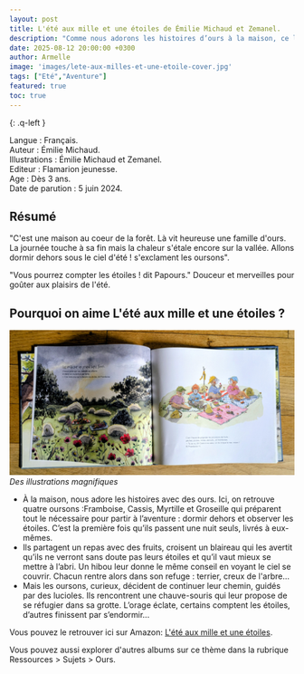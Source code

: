 ```yaml
---
layout: post
title: L'été aux mille et une étoiles de Émilie Michaud et Zemanel.
description: "Comme nous adorons les histoires d’ours à la maison, ce livre estival nous a beaucoup plu : on y suit de jeunes oursons qui vivent leur toute première aventure et partagent une nuit dehors, ensemble."
date: 2025-08-12 20:00:00 +0300
author: Armelle
image: 'images/lete-aux-milles-et-une-etoile-cover.jpg'
tags: ["Eté","Aventure"]
featured: true
toc: true
---
```


{: .q-left }

Langue : Français.  
Auteur : Émilie Michaud.   
Illustrations : Émilie Michaud et Zemanel.                   
Editeur : Flamarion jeunesse.              
Age : Dès 3 ans.                              
Date de parution : 5 juin 2024.        

## Résumé

"C'est une maison au coeur de la forêt. Là vit heureuse une famille d'ours. La journée touche à sa fin mais la chaleur s'étale encore sur la vallée. Allons dormir dehors sous le ciel d'été ! s'exclament les oursons".

"Vous pourrez compter les étoiles ! dit Papours." Douceur et merveilles pour goûter aux plaisirs de l'été.

## Pourquoi on aime L'été aux mille et une étoiles ?

![Des illustrations magnifiques](images/lete-aux-milles-et-une-etoiles-int.jpg)
*Des illustrations magnifiques*

- À la maison, nous adore les histoires avec des ours. Ici, on retrouve quatre oursons :Framboise, Cassis, Myrtille et Groseille qui préparent tout le nécessaire pour partir à l’aventure : dormir dehors et observer les étoiles. C’est la première fois qu’ils passent une nuit seuls, livrés à eux-mêmes.
- Ils partagent un repas avec des fruits, croisent un blaireau qui les avertit qu’ils ne verront sans doute pas leurs étoiles et qu’il vaut mieux se mettre à l’abri. Un hibou leur donne le même conseil en voyant le ciel se couvrir. Chacun rentre alors dans son refuge : terrier, creux de l'arbre...
- Mais les oursons, curieux, décident de continuer leur chemin, guidés par des lucioles. Ils rencontrent une chauve-souris qui leur propose de se réfugier dans sa grotte. L’orage éclate, certains comptent les étoiles, d’autres finissent par s’endormir...

Vous pouvez le retrouver ici sur Amazon: [L'été aux mille et une étoiles](https://amzn.to/4n4u0Zw).

Vous pouvez aussi explorer d'autres albums sur ce thème dans la rubrique Ressources > Sujets > Ours.


